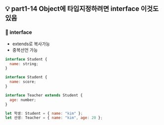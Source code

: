 ## 💡 part1-14 Object에 타입지정하려면 interface 이것도 있음

### 🔹 interface

- extends로 복사가능
- 중복선언 가능

```javascript
interface Student {
  name: string;
}

interface Student {
  name: score;
}

interface Teacher extends Student {
  age: number;
}

let 학생: Student = { name: "kim" };
let 선생: Teacher = { name: "kim", age: 20 };
```
